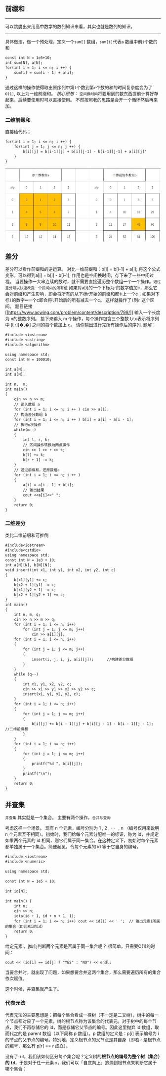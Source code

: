 ## 前缀和
***
可以跳脱出来用高中数学的数列知识来看，其实也就是数列的知识。
***
具体做法，做一个预处理，定义一个`sum[]` 数组，`sum[i]`代表`a` 数组中前`i`个数的和
```
const int N = 1e5+10;
int sum[N], a[N];
for(int i = 1; i <= n; i ++) {
	sum[i] = sum[i - 1] + a[i];
}
```

通过这样的操作使得取出原序列中第`l`个数到第`r`个数的和的时间复杂度变为了`O(1)`, 以上为一维前缀和。
*核心思想：*   `空间换时间`将要用到的数东西提前计算好存起来，后续要使用时可以直接使用。
不然按照老的思路是会开一个循环然后再来加。 
### 二维前缀和

直接给代码；
```
for(int i = 1; i <= n; i ++) {
	for(int j = 1; j <= n; j ++) {
		b[i][j] = b[i-1][j] + b[i][j-1] - b[i-1][j-1] + a[i][j]'
	}
}
```

![image.png](https://raw.githubusercontent.com/KrealHtz/NoteImage/master/data/202404012338218.png)

## 差分
差分可以看作前缀和的逆运算。
对比一维前缀和：b[i] = b[i-1] + a[i];  将这个公式变形，可以得到a[i] = b[i] - b[i-1];
作用也是空间换时间，存下来了一些中间过程。
当要操作一大串连续的数时，就不需要直接遍历整个数组一个一个操作。`通过差分可以快速改变一个区间内的所有值`
如果对a[i]的一个下标为r的数字值加c，那么它会对前缀和产生影响，即会将所有的从下标r开始的前缀和都➕上一个c；如果对下标`l`的数字➖一个c即会将`l`开始后的所有减去一个c。
这样就操作了`l`到`r` 这个区间。
题目链接 [[https://www.acwing.com/problem/content/description/799/]]
输入一个长度为 n的整数序列。
接下来输入 m 个操作，每个操作包含三个整数 l,r,c表示将序列中 [l,r][�,�] 之间的每个数加上 c。
请你输出进行完所有操作后的序列.
题解：
```
#include <iostream>
#include <cstring>
#include <algorithm>

using namespace std;
const int N = 100010;

int a[N];
int s[N];

int n,  m;
int main()
{
    cin >> n >> m;
    // 读入数组 a
    for (int i = 1; i <= n; i ++ ) cin >> a[i];
    // 构造差分数组 b
    for (int i = 1; i <= n; i ++ ) b[i] = a[i] - a[i - 1];
    // 执行m次操作
    while(m--)
    {
        int l, r, k;
        // 区间操作转换为两点操作
        cin >> l >> r >> k;
        b[l] += k;
        b[r + 1] -= k;
    }
    // 通过前缀和，还原数组a
    for (int i = 1; i <= n; i ++ )
    {
        a[i] = a[i - 1] + b[i];
        // 输出结果
        cout <<a[i]<<" ";
    }
    return 0;
}
```

### 二维差分
类比二维前缀和可推倒
```
#include<iostream>
#include<cstdio>
using namespace std;
const int N = 1e3 + 10;
int a[N][N], b[N][N];
void insert(int x1, int y1, int x2, int y2, int c)
{
    b[x1][y1] += c;
    b[x2 + 1][y1] -= c;
    b[x1][y2 + 1] -= c;
    b[x2 + 1][y2 + 1] += c;
}
int main()
{
    int n, m, q;
    cin >> n >> m >> q;
    for (int i = 1; i <= n; i++)
        for (int j = 1; j <= m; j++)
            cin >> a[i][j];
    for (int i = 1; i <= n; i++)
    {
        for (int j = 1; j <= m; j++)
        {
            insert(i, j, i, j, a[i][j]);      //构建差分数组
        }
    }
    while (q--)
    {
        int x1, y1, x2, y2, c;
        cin >> x1 >> y1 >> x2 >> y2 >> c;
        insert(x1, y1, x2, y2, c);
    }
    for (int i = 1; i <= n; i++)
    {
        for (int j = 1; j <= m; j++)
        {
            b[i][j] += b[i - 1][j] + b[i][j - 1] - b[i - 1][j - 1];  //二维前缀和
        }
    }
    for (int i = 1; i <= n; i++)
    {
        for (int j = 1; j <= m; j++)
        {
            printf("%d ", b[i][j]);
        }
        printf("\n");
    }
    return 0;
}

```

## 并查集
`并查集` 其实就是一个集合。 主要有两个操作，`合并与查询` 

考虑这样一个场景。
现有 n 个元素，编号分别为 1 , 2 , ⋯   , n （编号仅用来说明 n 个元素互不相同）。初始时，我们给每个元素分配唯一的标识，称为 id，并规定如果两个元素的 id 相同，则它们属于同一集合。在这种定义下，初始时每个元素都单独属于一个集合。简便起见，令每个元素的 id 等于它自身的编号。

```
#include <iostream>
#include <numeric>

using namespace std;

const int N = 1e5 + 10;

int id[N];

int main() {
    int n;
    cin >> n;
    iota(id + 1, id + n + 1, 1);
    for (int i = 1; i <= n; i++) cout << id[i] << ' ';  // 输出元素i所属的集合（即元素i的id）
    return 0;
}

```

给定元素i，j如何判断两个元素是否属于同一集合呢？ 很简单，只需要O(1)的时间：
```
cout << (id[i] == id[j] ? "YES" : "NO") << endl;
```

当要合并时，就出现了问题，如果想要合并这两个集合，那么需要遍历所有的集合依次赋值。

这个时侯，并查集就产生了。

### 代表元法

代表元法的主要思想是：把每个集合看成一棵树（不一定是二叉树），树中的每一个节点都对应了一个元素，树的根节点称为该集合的代表元。对于树中的每个节点，我们不再存储它的 id，而是存储它父节点的编号。因此这里抛弃 id 数组，取而代之的是 parent 数组（以下简称 p 数组）。p 数组的定义是：p[i] 表示编号为 i 的节点的父节点的编号。特别地，定义根节点的父节点是其自身（即若 r 是根节点的编号，那么有 p[r] == r 成立）。

没有了 `id`，我们该如何区分每个集合呢？定义树的**根节点的编号为整个树（集合）的 `id`**，于是对于任一元素 `x`，我们可以「自底向上」追溯到根节点来判断它属于哪个集合：